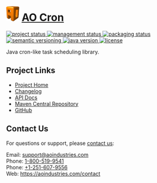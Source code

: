 # [<img src="ao-logo.png" alt="AO Logo" width="35" height="40">](https://aoindustries.com/) [AO Cron](https://aoindustries.com/ao-cron/)
<p>
	<a href="https://aoindustries.com/life-cycle.jspx#project">
		<img src="https://aoindustries.com/badge/project-current-stable.svg" alt="project status" />
	</a>
	<a href="https://aoindustries.com/life-cycle.jspx#management">
		<img src="https://aoindustries.com/badge/management-production.svg" alt="management status" />
	</a>
	<a href="https://aoindustries.com/life-cycle.jspx#packaging">
		<img src="https://aoindustries.com/badge/packaging-active.svg" alt="packaging status" />
	</a>
	<br />
	<a href="http://semver.org/spec/v2.0.0.html">
		<img src="https://aoindustries.com/badge/semver-2.0.0.svg" alt="semantic versioning" />
	</a>
	<a href="https://docs.oracle.com/javase/6/docs/api/">
		<img src="https://aoindustries.com/badge/java-1.6.svg" alt="java version" />
	</a>
	<a href="https://www.gnu.org/licenses/lgpl-3.0">
		<img src="https://aoindustries.com/badge/license-lgplv3.svg" alt="license" />
	</a>
</p>
Java cron-like task scheduling library.

## Project Links
* [Project Home](https://aoindustries.com/ao-cron/)
* [Changelog](https://aoindustries.com/ao-cron/changelog)
* [API Docs](https://aoindustries.com/ao-cron/apidocs/)
* [Maven Central Repository](https://search.maven.org/#search%7Cgav%7C1%7Cg:%22com.aoindustries%22%20AND%20a:%22ao-cron%22)
* [GitHub](https://github.com/aoindustries/ao-cron)

## Contact Us
For questions or support, please [contact us](https://aoindustries.com/contact):

Email: [support@aoindustries.com](mailto:support@aoindustries.com)  
Phone: [1-800-519-9541](tel:1-800-519-9541)  
Phone: [+1-251-607-9556](tel:+1-251-607-9556)  
Web: https://aoindustries.com/contact
